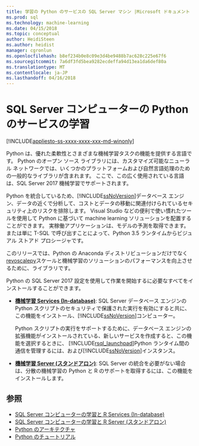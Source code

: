 ```yaml
---
title: 学習の Python のサービスの SQL Server マシン |Microsoft ドキュメント
ms.prod: sql
ms.technology: machine-learning
ms.date: 04/15/2018
ms.topic: conceptual
author: HeidiSteen
ms.author: heidist
manager: cgronlun
ms.openlocfilehash: b8ef234b0e8c09e3d4be9488b7ac628c225e67f6
ms.sourcegitcommit: 7a6df3fd5bea9282ecdeffa94d13ea1da6def80a
ms.translationtype: MT
ms.contentlocale: ja-JP
ms.lasthandoff: 04/16/2018
---
```

# <a name="sql-server-machine-learning-services-with-python"></a>SQL Server コンピューターの Python のサービスの学習
[!INCLUDE[appliesto-ss-xxxx-xxxx-xxx-md-winonly](../../includes/appliesto-ss-xxxx-xxxx-xxx-md-winonly.md)]

Python は、優れた柔軟性とさまざまな機械学習タスクの機能を提供する言語です。 Python のオープン ソース ライブラリには、カスタマイズ可能なニューラル ネットワークでは、いくつかのプラットフォームおよび自然言語処理のための一般的なライブラリが含まれます。 ここで、この広く使用されている言語は、SQL Server 2017 機械学習でサポートされます。

Python を統合しているため、[!INCLUDE[ssNoVersion](../../includes/ssnoversion-md.md)]データベース エンジン、データの近くで分析して、コストとデータの移動に関連付けられているセキュリティ上のリスクを排除します。  Visual Studio などの便利で使い慣れたツールを使用して Python に基づいて machine learning ソリューションを配置することができます。 実稼働アプリケーションは、モデルの予測を取得できます。 または単に T-SQL で呼び出すことによって、Python 3.5 ランタイムからビジュアル ストアド プロシージャです。

このリリースでは、Python の Anaconda ディストリビューションだけでなく[revoscalepy](../python/what-is-revoscalepy.md)スケールと機械学習のソリューションのパフォーマンスを向上させるために、ライブラリです。

Python の SQL Server 2017 設定を使用して作業を開始するに必要なすべてをインストールすることができます。

+ [**機械学習 Services (In-database)**](../install/sql-machine-learning-services-windows-install.md): SQL Server データベース エンジンの Python スクリプトのセキュリティで保護された実行を有効にすると共に、この機能をインストール、[!INCLUDE[ssNoVersion](../../includes/ssnoversion-md.md)]コンピューター。
  
     Python スクリプトの実行をサポートするために、データベース エンジンの拡張機能がインストールされている、新しいサービスを作成すると、この機能を選択するときに、 [!INCLUDE[rsql_launchpad](../../includes/rsql-launchpad-md.md)]Python ランタイム間の通信を管理するには、および[!INCLUDE[ssNoVersion](../../includes/ssnoversion-md.md)]インスタンス。

+ [**機械学習 Server (スタンドアロン)**](../install/sql-machine-learning-standalone-windows-install.md): SQL Server の統合を必要がない場合は、分散の機械学習の Python と R のサポートを取得するには、この機能をインストールします。

## <a name="see-also"></a>参照

+ [SQL Server コンピューターの学習と R Services (In-database)](../r/sql-server-r-services.md)
+ [SQL Server コンピューターの学習と R Server (スタンドアロン)](../r/r-server-standalone.md)
+ [Python のアーキテクチャ](architecture-overview-sql-server-python.md)
+ [Python のチュートリアル](../tutorials/sql-server-python-tutorials.md)
